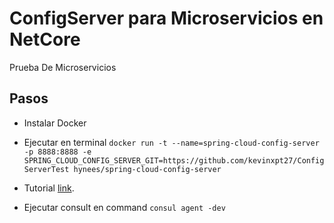 # ConfigServer para Microservicios en NetCore

Prueba De Microservicios

## Pasos
- Instalar Docker
- Ejecutar en terminal `docker run -t --name=spring-cloud-config-server -p 8888:8888 -e SPRING_CLOUD_CONFIG_SERVER_GIT=https://github.com/kevinxpt27/ConfigServerTest hynees/spring-cloud-config-server`
- Tutorial [link](https://www.youtube.com/playlist?list=PLxy6jHplP3Hi_W8iuYSbAeeMfaTZt49PW).


- Ejecutar consult en command `consul agent -dev`



